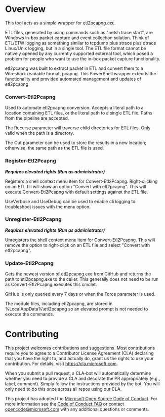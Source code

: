 # Overview

This tool acts as a simple wrapper for [etl2pcapng.exe](https://github.com/microsoft/etl2pcapng).

ETL files, generated by using commands such as "netsh trace start", are Windows in-box packet capture and event collection solution. Think of ETL/ETW logging as something similar to tcpdump plus strace plus dtrace Linux/Unix logging, but in a single tool. The ETL file format cannot be natively opened by any currently supported external tool, which posed a problem for people who want to use the in-box packet capture functionality.

etl2pcapng was built to extract packet in ETL and convert them to a Wireshark readable format, pcapng. This PowerShell wrapper extends the functionality and provided automated management and updates of etl2pcapng.

### Convert-Etl2Pcapng

Used to automate etl2pcapng conversion. Accepts a literal path to a location containing ETL files, or the literal path to a single ETL file. Paths from the pipeline are accepted.

The Recurse parameter will traverse child directories for ETL files. Only valid when the path is a directory.

The Out parameter can be used to store the results in a new location; otherwise, the same path as the ETL file is used.

### Register-Etl2Pcapng

__*Requires elevated rights (Run as administrator)*__

Registers a shell context menu item for Convert-Etl2Pcapng. Right-clicking on an ETL fill will show an option "Convert with etl2pcapng". This will execute Convert-Etl2Pcapng with default settings against the ETL file.

UseVerbose and UseDebug can be used to enable cli logging to troubleshoot issues with the menu option.

### Unregister-Etl2Pcapng

__*Requires elevated rights (Run as administrator)*__

Unregisters the shell context menu item for Convert-Etl2Pcapng. This will remove the option to right-click on an ETL file and select "Convert with etl2pcapng". 

### Update-Etl2Pcapng

Gets the newest version of etl2pcapng.exe from GitHub and returns the path to etl2pcapng.exe to the caller. This generally does not need to be run as Convert-Etl2Pcapng executes this cmdlet. 

GitHub is only queried every 7 days or when the Force parameter is used.

The module files, including etl2pcapng, are stored in %LocalAppData%\etl2pcapng so an elevated prompt is not needed to execute the commands.


# Contributing

This project welcomes contributions and suggestions.  Most contributions require you to agree to a
Contributor License Agreement (CLA) declaring that you have the right to, and actually do, grant us
the rights to use your contribution. For details, visit https://cla.microsoft.com.

When you submit a pull request, a CLA-bot will automatically determine whether you need to provide
a CLA and decorate the PR appropriately (e.g., label, comment). Simply follow the instructions
provided by the bot. You will only need to do this once across all repos using our CLA.

This project has adopted the [Microsoft Open Source Code of Conduct](https://opensource.microsoft.com/codeofconduct/).
For more information see the [Code of Conduct FAQ](https://opensource.microsoft.com/codeofconduct/faq/) or
contact [opencode@microsoft.com](mailto:opencode@microsoft.com) with any additional questions or comments.
